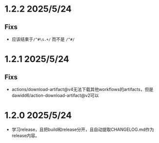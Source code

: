 # 1.2.2    2025/5/24

## Fixs

- 应该结束于`/^#\s.+/` 而不是 `/^#/`

# 1.2.1    2025/5/24

## Fixs

- actions/download-artifact@v4无法下载其他workflows的artifacts，但是dawidd6/action-download-artifact@v2可以

# 1.2.0    2025/5/24

- 学习release，且把build和release分开，且自动提取CHANGELOG.md作为release内容。